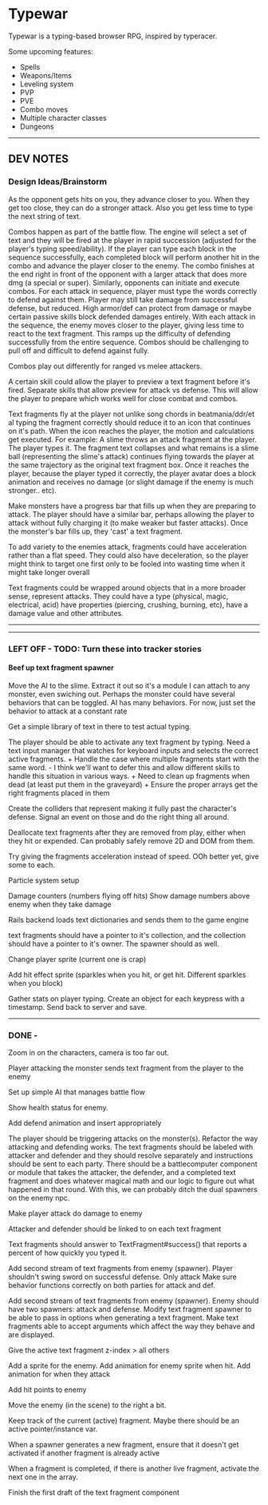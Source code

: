 # Typewar

Typewar is a typing-based browser RPG, inspired by typeracer.

Some upcoming features:

* Spells
* Weapons/Items
* Leveling system
* PVP
* PVE
* Combo moves
* Multiple character classes
* Dungeons

---

## DEV NOTES

### Design Ideas/Brainstorm
As the opponent gets hits on you, they advance closer to you. When they get 
too close, they can do a stronger attack. Also you get less time to type the
next string of text.

Combos happen as part of the battle flow. The engine will select a set of text
and they will be fired at the player in rapid succession (adjusted for the
player's typing speed/ability). If the player can type each block in the
sequence successfully, each completed block will perform another hit in the
combo and advance the player closer to the enemy. The combo finishes at the end
right in front of the opponent with a larger attack that does more dmg (a 
special or super). Similarly, opponents can initiate and execute combos. For
each attack in sequence, player must type the words correctly to defend against
them. Player may still take damage from successful defense, but reduced. High
armor/def can protect from damage or maybe certain passive skills block 
defended damages entirely. With each attack in the sequence, the enemy moves
closer to the player, giving less time to react to the text fragment. This
ramps up the difficulty of defending successfully from the entire sequence.
Combos should be challenging to pull off and difficult to defend against fully.

Combos play out differently for ranged vs melee attackers.

A certain skill could allow the player to preview a text fragment before it's
fired. Separate skills that allow preview for attack vs defense. This will
allow the player to prepare which works well for close combat and combos.

Text fragments fly at the player not unlike song chords in beatmania/ddr/et al
typing the fragment correctly should reduce it to an icon that continues on 
it's path. When the icon reaches the player, the motion and calculations get
executed. For example: A slime throws an attack fragment at the player. The
player types it. The fragment text collapses and what remains is a slime ball
(representing the slime's attack) continues flying towards the player at the
same trajectory as the original text fragment box. Once it reaches the player,
because the player typed it correctly, the player avatar does a block animation
and receives no damage (or slight damage if the enemy is much stronger.. etc).

Make monsters have a progress bar that fills up when they are preparing to 
attack. The player should have a similar bar, perhaps allowing the player to
attack without fully charging it (to make weaker but faster attacks).
Once the monster's bar fills up, they 'cast' a text fragment.

To add variety to the enemies attack, fragments could have acceleration rather
than a flat speed. They could also have deceleration, so the player might think
to target one first only to be fooled into wasting time when it might take
longer overall

Text fragments could be wrapped around objects that in a more broader sense,
represent attacks. They could have a type (physical, magic, electrical, acid)
have properties (piercing, crushing, burning, etc), have a damage value and
other attributes. 

---

---

### LEFT OFF - TODO: Turn these into tracker stories

#### Beef up text fragment spawner

  Move the AI to the slime. Extract it out so it's a module I can attach to
  any monster, even swiching out. Perhaps the monster could have several
  behaviors that can be toggled. AI has many behaviors.
  For now, just set the behavior to attack at a constant rate

  Get a simple library of text in there to test actual typing.

  The player should be able to activate any text fragment by typing.
  Need a text input manager that watches for keyboard inputs and selects the
  correct active fragments.
    + Handle the case where multiple fragments start with the same word.
      - I think we'll want to defer this and allow different skills to handle
      this situation in various ways.
    + Need to clean up fragments when dead (at least put them in the graveyard)
    + Ensure the proper arrays get the right fragments placed in them

  Create the colliders that represent making it fully past the character's 
  defense. Signal an event on those and do the right thing all around.

  Deallocate text fragments after they are removed from play, either when they
  hit or expended. Can probably safely remove 2D and DOM from them.

  Try giving the fragments acceleration instead of speed.
  OOh better yet, give some to each.

  Particle system setup

  Damage counters (numbers flying off hits) Show damage numbers above enemy 
  when they take damage

  Rails backend loads text dictionaries and sends them to the game engine

  text fragments should have a pointer to it's collection, and the collection
  should have a pointer to it's owner. The spawner should as well.

  Change player sprite (current one is crap)

  Add hit effect sprite (sparkles when you hit, or get hit.  Different sparkles
  when you block)

  Gather stats on player typing.
    Create an object for each keypress with a timestamp. Send back to server 
    and save.

---

### DONE - 

  Zoom in on the characters, camera is too far out.

  Player attacking the monster sends text fragment from the player to the enemy

  Set up simple AI that manages battle flow

  Show health status for enemy.

  Add defend animation and insert appropriately

  The player should be triggering attacks on the monster(s).
  Refactor the way attacking and defending works. The text fragments should be
  labeled with attacker and defender and they should resolve separately and
  instructions should be sent to each party.
  There should be a battlecomputer component or module that takes the attacker,
  the defender, and a completed text fragment and does whatever magical math
  and our logic to figure out what happened in that round.
  With this, we can probably ditch the dual spawners on the enemy npc.

  Make player attack do damage to enemy

  Attacker and defender should be linked to on each text fragment

  Text fragments should answer to TextFragment#success() that reports a percent
  of how quickly you typed it.

  Add second stream of text fragments from enemy (spawner). 
    Player shouldn't swing sword on successful defense. Only attack
    Make sure behavior functions correctly on both parties for attack and def.

  Add second stream of text fragments from enemy (spawner). 
    Enemy should have two spawners: attack and defense.
    Modify text fragment spawner to be able to pass in options when generating a text fragment. Make text fragments able to accept arguments which affect the way they behave and are displayed.

  Give the active text fragment z-index > all others

  Add a sprite for the enemy.
    Add animation for enemy sprite when hit.
    Add animation for when they attack

  Add hit points to enemy

  Move the enemy (in the scene) to the right a bit.

  Keep track of the current (active) fragment.  Maybe there should be an
  active pointer/instance var.

  When a spawner generates a new fragment, ensure that it doesn't get
  activated if another fragment is already active

  When a fragment is completed, if there is another live fragment, activate
  the next one in the array.


  Finish the first draft of the text fragment component
